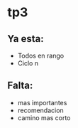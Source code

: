 # tp3

## Ya esta:
- Todos en rango
- Ciclo n

## Falta:
- mas importantes
- recomendacion
- camino mas corto